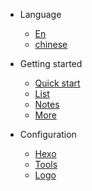 <!--通过缩进来创建菜单的子列表-->

- Language

  - [En](/)
  - [chinese](/zh-cn/)

- Getting started

  - [Quick start](quickstart.md)
  - <a href="nav/list.html">List</a>
  - <a href="nav/note.html">Notes</a>
  - <a href="nav/more.html">More</a>

- Configuration

  - [Hexo](Web/hexo搭建网站.md)
  - [Tools](Web/webList.md)
  - <a href="nav/amslogo.html">Logo</a>
